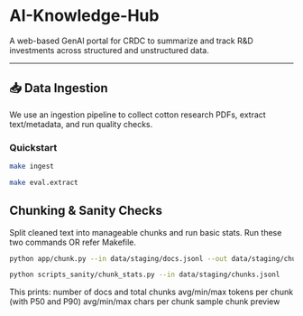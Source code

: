 # AI-Knowledge-Hub

A web-based GenAI portal for CRDC to summarize and track R&D investments across structured and unstructured data.

---

## 📥 Data Ingestion

We use an ingestion pipeline to collect cotton research PDFs, extract text/metadata, and run quality checks.

### Quickstart
```bash
make ingest

make eval.extract
```


## Chunking & Sanity Checks
Split cleaned text into manageable chunks and run basic stats. Run these two commands OR refer Makefile. 

```bash
python app/chunk.py --in data/staging/docs.jsonl --out data/staging/chunks.jsonl --max_tokens 512 --overlap 64

python scripts_sanity/chunk_stats.py --in data/staging/chunks.jsonl

```

This prints:
number of docs and total chunks
avg/min/max tokens per chunk (with P50 and P90)
avg/min/max chars per chunk
sample chunk preview